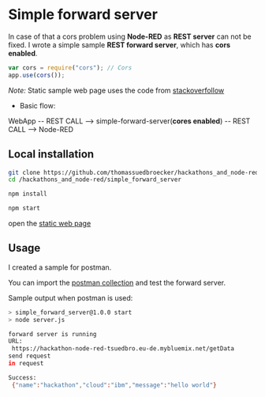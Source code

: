 # Simple forward server

In case of that a cors problem using **Node-RED** as **REST server** can not be fixed. I wrote a simple sample **REST forward server**, which has **cors enabled**.

```javascript
var cors = require("cors"); // Cors
app.use(cors());
```

_Note:_ Static sample web page uses the code from [stackoverfollow](https://stackoverflow.com/questions/49085931/how-to-call-existing-rest-api-from-a-html-form)

* Basic flow:

WebApp -- REST CALL --> simple-forward-server(**cores enabled**) -- REST CALL --> Node-RED

## Local installation

```sh
git clone https://github.com/thomassuedbroecker/hackathons_and_node-red.git
cd /hackathons_and_node-red/simple_forward_server
```

```sh
npm install
```

```sh
npm start
```

open the [static web page](simple_forward_server/webapp.html)

## Usage

I created a sample for postman.

You can import the [postman collection](postman_collection/Node-RED-REST-sample.postman_collection.json) and test the forward server.

Sample output when postman is used:

```sh
> simple_forward_server@1.0.0 start
> node server.js

forward server is running
URL: 
 https://hackathon-node-red-tsuedbro.eu-de.mybluemix.net/getData
send request
in request 

Success: 
 {"name":"hackathon","cloud":"ibm","message":"hello world"}
```



